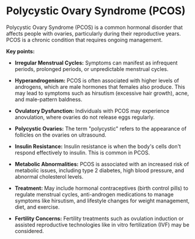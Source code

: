 # Polycystic Ovary Syndrome (PCOS)

Polycystic Ovary Syndrome (PCOS) is a common hormonal disorder that affects people with ovaries, particularly during their reproductive years. PCOS is a chronic condition that requires ongoing management.

**Key points:**

* **Irregular Menstrual Cycles:** Symptoms can manifest as infrequent periods, prolonged periods, or unpredictable menstrual cycles.

* **Hyperandrogenism:** PCOS is often associated with higher levels of androgens, which are male hormones that females also produce. This may lead to symptoms such as hirsutism (excessive hair growth), acne, and male-pattern baldness.

* **Ovulatory Dysfunction:** Individuals with PCOS may experience anovulation, where ovaries do not release eggs regularly.

* **Polycystic Ovaries:** The term "polycystic" refers to the appearance of follicles on the ovaries on ultrasound.

* **Insulin Resistance:** Insulin resistance is when the body's cells don't respond effectively to insulin. This is common in PCOS.

* **Metabolic Abnormalities:** PCOS is associated with an increased risk of metabolic issues, including type 2 diabetes, high blood pressure, and abnormal cholesterol levels.

* **Treatment:** May include hormonal contraceptives (birth control pills) to regulate menstrual cycles, anti-androgen medications to manage symptoms like hirsutism, and lifestyle changes for weight management, diet, and exercise.

* **Fertility Concerns:** Fertility treatments such as ovulation induction or assisted reproductive technologies like in vitro fertilization (IVF) may be considered.
